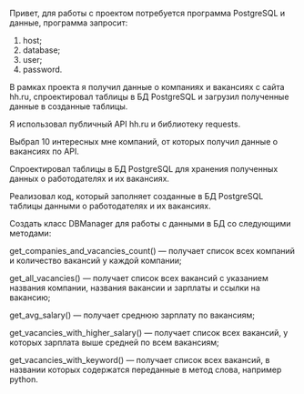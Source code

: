 Привет, для работы с проектом потребуется программа PostgreSQL и данные, программа запросит:
1. host;
2. database;
3. user;
4. password.

В рамках проекта я получил данные о компаниях и вакансиях с сайта hh.ru, спроектировал таблицы в БД PostgreSQL и загрузил полученные данные в созданные таблицы.

Я использовал публичный API hh.ru и библиотеку requests.

Выбрал 10 интересных мне компаний, от которых получил данные о вакансиях по API.

Спроектировал таблицы в БД PostgreSQL для хранения полученных данных о работодателях и их вакансиях.

Реализовал код, который заполняет созданные в БД PostgreSQL таблицы данными о работодателях и их вакансиях.

Создать класс DBManager для работы с данными в БД со следующими методами:

  get_companies_and_vacancies_count() — получает список всех компаний и количество вакансий у каждой компании;
  
  get_all_vacancies() — получает список всех вакансий с указанием названия компании, названия вакансии и зарплаты и ссылки на вакансию;
  
  get_avg_salary() — получает среднюю зарплату по вакансиям;
  
  get_vacancies_with_higher_salary() — получает список всех вакансий, у которых зарплата выше средней по всем вакансиям;
  
  get_vacancies_with_keyword() — получает список всех вакансий, в названии которых содержатся переданные в метод слова, например python.
